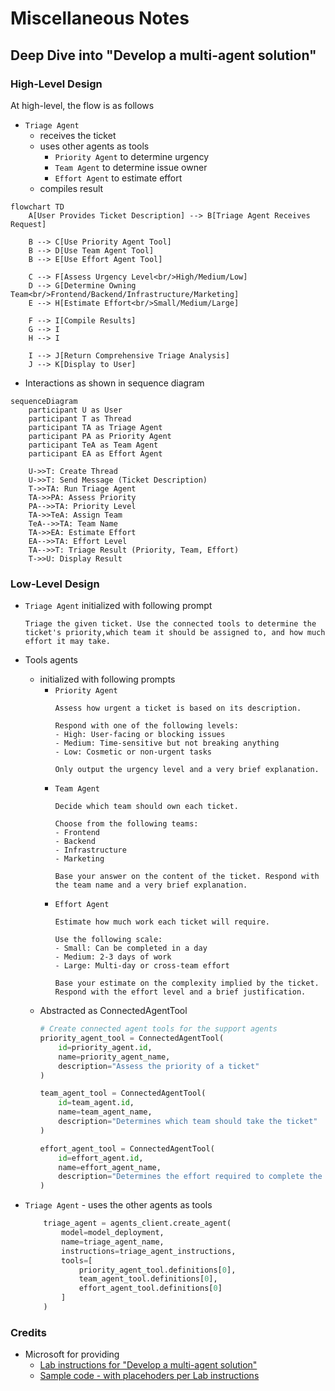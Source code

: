 # Miscellaneous Notes

## Deep Dive into "Develop a multi-agent solution"
### High-Level Design
At high-level, the flow is as follows
- `Triage Agent` 
    - receives the ticket
    - uses other agents as tools
        - `Priority Agent` to determine urgency
        - `Team Agent` to determine issue owner
        - `Effort Agent` to estimate effort
    - compiles result

```mermaid
flowchart TD
    A[User Provides Ticket Description] --> B[Triage Agent Receives Request]
    
    B --> C[Use Priority Agent Tool]
    B --> D[Use Team Agent Tool]
    B --> E[Use Effort Agent Tool]
    
    C --> F[Assess Urgency Level<br/>High/Medium/Low]
    D --> G[Determine Owning Team<br/>Frontend/Backend/Infrastructure/Marketing]
    E --> H[Estimate Effort<br/>Small/Medium/Large]
    
    F --> I[Compile Results]
    G --> I
    H --> I
    
    I --> J[Return Comprehensive Triage Analysis]
    J --> K[Display to User]
```

- Interactions as shown in sequence diagram
```mermaid
sequenceDiagram
    participant U as User
    participant T as Thread
    participant TA as Triage Agent
    participant PA as Priority Agent
    participant TeA as Team Agent
    participant EA as Effort Agent

    U->>T: Create Thread
    U->>T: Send Message (Ticket Description)
    T->>TA: Run Triage Agent
    TA->>PA: Assess Priority
    PA-->>TA: Priority Level
    TA->>TeA: Assign Team
    TeA-->>TA: Team Name
    TA->>EA: Estimate Effort
    EA-->>TA: Effort Level
    TA-->>T: Triage Result (Priority, Team, Effort)
    T->>U: Display Result
```

### Low-Level Design
- `Triage Agent` initialized with following prompt
    ```text
    Triage the given ticket. Use the connected tools to determine the ticket's priority,which team it should be assigned to, and how much effort it may take.  
    ```

- Tools agents 
    - initialized with following prompts
        - `Priority Agent`
            ```text
            Assess how urgent a ticket is based on its description.

            Respond with one of the following levels:
            - High: User-facing or blocking issues
            - Medium: Time-sensitive but not breaking anything
            - Low: Cosmetic or non-urgent tasks

            Only output the urgency level and a very brief explanation.
            ```
        - `Team Agent`
            ```text
            Decide which team should own each ticket.

            Choose from the following teams:
            - Frontend
            - Backend
            - Infrastructure
            - Marketing

            Base your answer on the content of the ticket. Respond with the team name and a very brief explanation.
            ```
        - `Effort Agent`
            ```text
            Estimate how much work each ticket will require.

            Use the following scale:
            - Small: Can be completed in a day
            - Medium: 2-3 days of work
            - Large: Multi-day or cross-team effort

            Base your estimate on the complexity implied by the ticket. Respond with the effort level and a brief justification.
            ```
    - Abstracted as ConnectedAgentTool
        ```python
        # Create connected agent tools for the support agents
        priority_agent_tool = ConnectedAgentTool(
            id=priority_agent.id,
            name=priority_agent_name,
            description="Assess the priority of a ticket"
        )

        team_agent_tool = ConnectedAgentTool(
            id=team_agent.id,
            name=team_agent_name,
            description="Determines which team should take the ticket"
        )

        effort_agent_tool = ConnectedAgentTool(
            id=effort_agent.id,
            name=effort_agent_name,
            description="Determines the effort required to complete the ticket"
        )
        ```

- `Triage Agent` - uses the other agents as tools
    ```python
        triage_agent = agents_client.create_agent(
            model=model_deployment,
            name=triage_agent_name,
            instructions=triage_agent_instructions,
            tools=[
                priority_agent_tool.definitions[0],
                team_agent_tool.definitions[0],
                effort_agent_tool.definitions[0]
            ]
        )
    ```

### Credits
- Microsoft for providing 
    - [Lab instructions for "Develop a multi-agent solution" ](https://microsoftlearning.github.io/mslearn-ai-agents/Instructions/03b-build-multi-agent-solution.html)
    - [Sample code - with placehoders per Lab instructions](https://github.com/MicrosoftLearning/mslearn-ai-agents/tree/main/Labfiles/03b-build-multi-agent-solution/Python)

